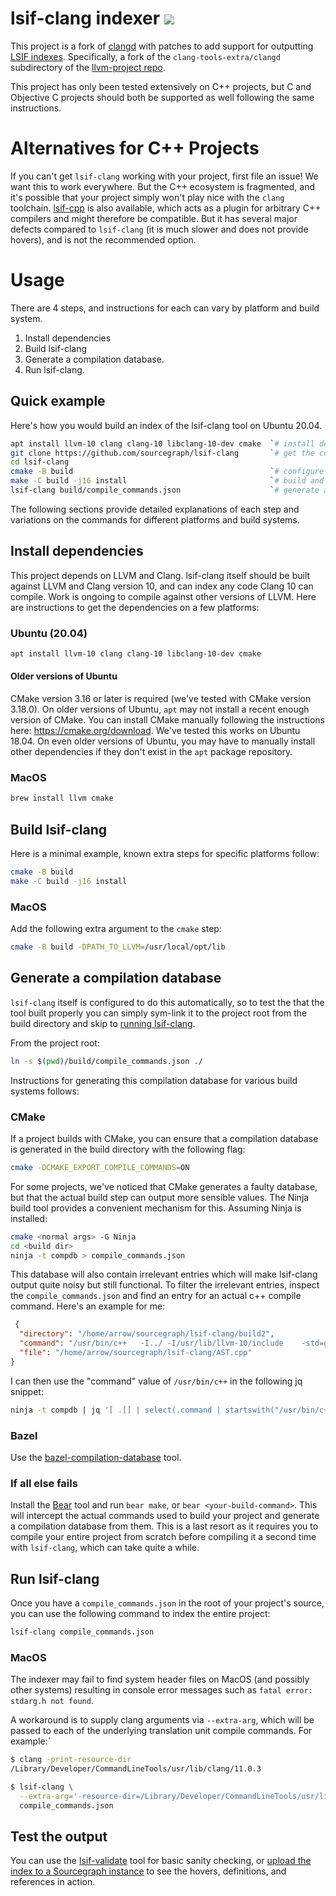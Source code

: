 # lsif-clang indexer ![](https://img.shields.io/badge/status-development-yellow?style=flat)

This project is a fork of [clangd](https://clangd.llvm.org/) with patches to add support for outputting [LSIF indexes](https://microsoft.github.io/language-server-protocol/specifications/lsif/0.5.0/specification/). Specifically, a fork of the `clang-tools-extra/clangd` subdirectory of the [llvm-project repo](https://github.com/llvm/llvm-project/).

This project has only been tested extensively on C++ projects, but C and Objective C projects should both be supported as well following the same instructions.

# Alternatives for C++ Projects

If you can't get `lsif-clang` working with your project, first file an issue! We want this to work everywhere. 
But the C++ ecosystem is fragmented, and it's possible that your project simply won't play nice with the `clang` toolchain. 
[lsif-cpp](https://github.com/sourcegraph/lsif-cpp) is also available, which acts as a plugin for arbitrary C++ compilers and might therefore be compatible. 
But it has several major defects compared to `lsif-clang` (it is much slower and does not provide hovers), and is not the recommended option.

# Usage

There are 4 steps, and instructions for each can vary by platform and build system.

1. Install dependencies
1. Build lsif-clang
1. Generate a compilation database.
1. Run lsif-clang.

## Quick example
Here's how you would build an index of the lsif-clang tool on Ubuntu 20.04.

```sh
apt install llvm-10 clang clang-10 libclang-10-dev cmake  `# install dependencies`
git clone https://github.com/sourcegraph/lsif-clang       `# get the code`
cd lsif-clang
cmake -B build                                            `# configure lsif-clang`
make -C build -j16 install                                `# build and install lsif-clang` 
lsif-clang build/compile_commands.json                    `# generate an index`
```

The following sections provide detailed explanations of each step and variations on the commands for different platforms and build systems.

## Install dependencies

This project depends on LLVM and Clang. lsif-clang itself should be built against LLVM and Clang version 10, and can index any code Clang 10 can compile. Work is ongoing to compile against other versions of LLVM. Here are instructions to get the dependencies on a few platforms:

### Ubuntu (20.04)

```sh
apt install llvm-10 clang clang-10 libclang-10-dev cmake
```

#### Older versions of Ubuntu

CMake version 3.16 or later is required (we've tested with CMake version 3.18.0). On older versions
of Ubuntu, `apt` may not install a recent enough version of CMake. You can install CMake manually
following the instructions here: https://cmake.org/download. We've tested this works on Ubuntu
18.04. On even older versions of Ubuntu, you may have to manually install other dependencies if they
don't exist in the `apt` package repository.

### MacOS

```sh
brew install llvm cmake
```

## Build lsif-clang
Here is a minimal example, known extra steps for specific platforms follow:

```sh
cmake -B build
make -C build -j16 install
```

### MacOS
Add the following extra argument to the `cmake` step:
```sh
cmake -B build -DPATH_TO_LLVM=/usr/local/opt/lib
```

## Generate a compilation database

`lsif-clang` itself is configured to do this automatically, so to test the that the tool built properly you can simply sym-link it to the project root from the build directory and skip to [running lsif-clang](#run-lsif-clang).

From the project root:
```sh
ln -s $(pwd)/build/compile_commands.json ./
```

Instructions for generating this compilation database for various build systems follows:

### CMake

If a project builds with CMake, you can ensure that a compilation database is generated in the build directory with the following flag:
```sh
cmake -DCMAKE_EXPORT_COMPILE_COMMANDS=ON
```

For some projects, we've noticed that CMake generates a faulty database, but that the actual build step can output more sensible values. The Ninja build tool provides a convenient mechanism for this. Assuming Ninja is installed:

```sh
cmake <normal args> -G Ninja
cd <build dir>
ninja -t compdb > compile_commands.json
```

This database will also contain irrelevant entries which will make lsif-clang output quite noisy but still functional. To filter the irrelevant entries, inspect the `compile_commands.json` and find an entry for an actual c++ compile command. Here's an example for me:
```json
 {
  "directory": "/home/arrow/sourcegraph/lsif-clang/build2",
  "command": "/usr/bin/c++   -I../ -I/usr/lib/llvm-10/include    -std=gnu++17 -o CMakeFiles/clangDaemonFork.dir/AST.cpp.o -c /home/arrow/sourcegraph/lsif-clang/AST.cpp",
  "file": "/home/arrow/sourcegraph/lsif-clang/AST.cpp"
}
```

I can then use the "command" value of `/usr/bin/c++` in the following jq snippet:
```sh
ninja -t compdb | jq '[ .[] | select(.command | startswith("/usr/bin/c++")) ] > compile_commands.json'
```

### Bazel

Use the [bazel-compilation-database](https://github.com/grailbio/bazel-compilation-database) tool.

### If all else fails

Install the [Bear](https://github.com/rizsotto/Bear) tool and run `bear make`, or `bear <your-build-command>`. This will intercept the actual commands used to build your project and generate a compilation database from them. This is a last resort as it requires you to compile your entire project from scratch before compiling it a second time with `lsif-clang`, which can take quite a while.

## Run lsif-clang

Once you have a `compile_commands.json` in the root of your project's source, you can use the following command to index the entire project:

```sh
lsif-clang compile_commands.json
```

### MacOS

The indexer may fail to find system header files on MacOS (and possibly other systems) resulting in console error messages such as `fatal error: stdarg.h not found`.

A workaround is to supply clang arguments via `--extra-arg`, which will be passed to each of the underlying translation unit compile commands. For example:`

```bash
$ clang -print-resource-dir
/Library/Developer/CommandLineTools/usr/lib/clang/11.0.3

$ lsif-clang \
  --extra-arg='-resource-dir=/Library/Developer/CommandLineTools/usr/lib/clang/11.0.3' \
  compile_commands.json
```

## Test the output

You can use the [lsif-validate](https://github.com/sourcegraph/lsif-test) tool for basic sanity checking, or [upload the index to a Sourcegraph instance](https://docs.sourcegraph.com/user/code_intelligence/lsif_quickstart) to see the hovers, definitions, and references in action.

